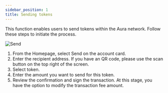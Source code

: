 ```yaml
---
sidebar_position: 1
title: Sending tokens
---
```


This function enables users to send tokens within the Aura network. Follow these steps to initiate the process.

<div id="img-wrapper">
    <img  max-width="350px" src="/img/pyxis-mobile/Send.gif" alt="Send"/>
</div>

1. From the Homepage, select Send on the account card.
2. Enter the recipient address. If you have an QR code, please use the scan button on the top right of the screen.
3. Select token.
4. Enter the amount you want to send for this token.
5. Review the confirmation and sign the transaction. At this stage, you have the option to modify the transaction fee amount.